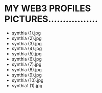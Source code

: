 # MY WEB3 PROFILES PICTURES.................
- synthia (1).jpg
- synthia (2).jpg
- synthia (3).jpg
- synthia (4).jpg
- synthia (5).jpg
- synthia (6).jpg
- synthia (7).jpg
- synthia (8).jpg
- synthia (9).jpg
- synthia (10).jpg
- synthia1 (1).jpg

